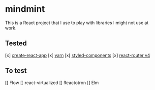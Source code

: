 # mindmint

This is a React project that I use to play with libraries I might not use at work.

## Tested
[x] [create-react-app](https://github.com/facebookincubator/create-react-app)
[x] [yarn](https://github.com/yarnpkg/yarn)
[x] [styled-components](https://github.com/styled-components/styled-components)
[x] [react-router v4](https://github.com/ReactTraining/react-router/tree/v4)

## To test
[] Flow
[] react-virtualized
[] Reactotron
[] Elm
